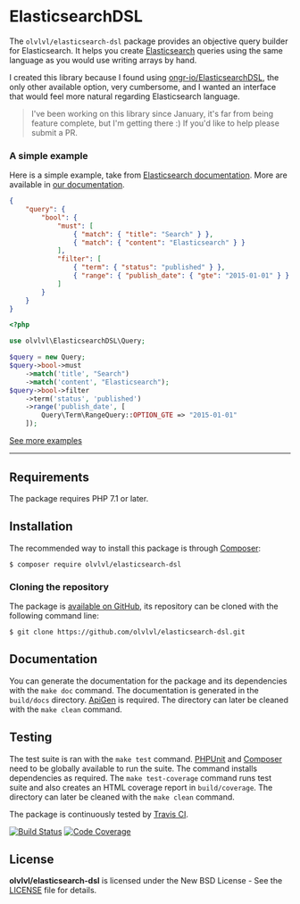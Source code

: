 # ElasticsearchDSL

The `olvlvl/elasticsearch-dsl` package provides an objective query builder for Elasticsearch. It
helps you create [Elasticsearch](https://www.elastic.co/products/elasticsearch) queries using
the same language as you would use writing arrays by hand.

I created this library because I found using
[ongr-io/ElasticsearchDSL](https://github.com/ongr-io/ElasticsearchDSL), the only other
available option, very cumbersome, and I wanted an interface that would feel more natural
regarding Elasticsearch language.

> I've been working on this library since January, it's far from being feature complete, but I'm
> getting there :) If you'd like to help please submit a PR.





### A simple example

Here is a simple example, take from [Elasticsearch documentation][1]. More are available in
[our documentation](docs/README.md).

```json
{
    "query": {
        "bool": {
            "must": [
                { "match": { "title": "Search" } },
                { "match": { "content": "Elasticsearch" } }
            ],
            "filter": [
                { "term": { "status": "published" } },
                { "range": { "publish_date": { "gte": "2015-01-01" } } }
            ]
        }
    }
}
```
```php
<?php

use olvlvl\ElasticsearchDSL\Query;

$query = new Query;
$query->bool->must
    ->match('title', "Search")
    ->match('content', "Elasticsearch");
$query->bool->filter
    ->term('status', 'published')
    ->range('publish_date', [
        Query\Term\RangeQuery::OPTION_GTE => "2015-01-01"
    ]);
```

[See more examples](docs/README.md)





----------





## Requirements

The package requires PHP 7.1 or later.





## Installation

The recommended way to install this package is through [Composer](http://getcomposer.org/):

	$ composer require olvlvl/elasticsearch-dsl





### Cloning the repository

The package is [available on GitHub](https://github.com/olvlvl/elasticsearch-dsl),
its repository can be cloned with the following command line:

	$ git clone https://github.com/olvlvl/elasticsearch-dsl.git





## Documentation

You can generate the documentation for the package and its dependencies with the `make doc` command.
The documentation is generated in the `build/docs` directory. [ApiGen](http://apigen.org/) is
required. The directory can later be cleaned with the `make clean` command.





## Testing

The test suite is ran with the `make test` command. [PHPUnit](https://phpunit.de/) and
[Composer](http://getcomposer.org/) need to be globally available to run the suite. The command
installs dependencies as required. The `make test-coverage` command runs test suite and also creates
an HTML coverage report in `build/coverage`. The directory can later be cleaned with the
`make clean` command.

The package is continuously tested by [Travis CI](http://about.travis-ci.org/).

[![Build Status](https://img.shields.io/travis/olvlvl/elasticsearch-dsl.svg)](http://travis-ci.org/olvlvl/elasticsearch-dsl)
[![Code Coverage](https://img.shields.io/coveralls/olvlvl/elasticsearch-dsl.svg)](https://coveralls.io/r/olvlvl/elasticsearch-dsl)





## License

**olvlvl/elasticsearch-dsl** is licensed under the New BSD License - See the [LICENSE](LICENSE) file for details.






[1]: https://www.elastic.co/guide/en/elasticsearch/reference/5.6/query-filter-context.html
